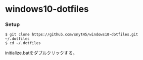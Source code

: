 # windows10-dotfiles
### Setup
```
$ git clone https://github.com/snyt45/windows10-dotfiles.git ~/.dotfiles
$ cd ~/.dotfiles
```

initialize.batをダブルクリックする。
